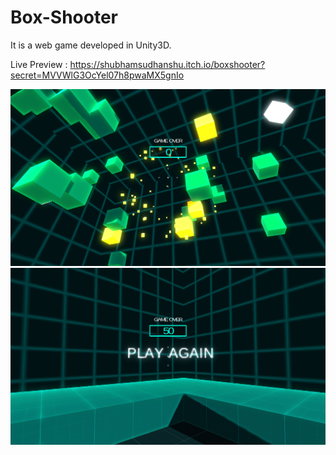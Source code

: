 # Box-Shooter

It is a web game developed in Unity3D.

Live Preview : https://shubhamsudhanshu.itch.io/boxshooter?secret=MVVWlG3OcYel07h8pwaMX5gnIo

![Screenshot1](Screenshot1.png)
![Screenshot2](Screenshot2.png)
